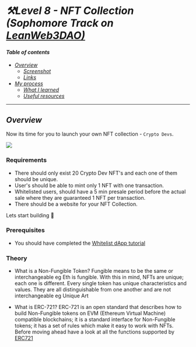 # *⚒Level 8 - NFT Collection (Sophomore Track on [LeanWeb3DAO)](https://www.learnweb3.io/)*

#### _Table of contents_

- [_Overview_](#overview)
  - [_Screenshot_](#screenshot)
  - [_Links_](#links)
- [_My process_](#my-process)
  - [_What I learned_](#what-i-learned)
  - [_Useful resources_](#useful-resources)

-----
## _Overview_

Now its time for you to launch your own NFT collection - `Crypto Devs`.

![](https://i.imgur.com/fVxV66f.png)

### Requirements

- There should only exist 20 Crypto Dev NFT's and each one of them should be unique.
- User's should be able to mint only 1 NFT with one transaction.
- Whitelisted users, should have a 5 min presale period before the actual sale where they are guaranteed 1 NFT per transaction.
- There should be a website for your NFT Collection.

Lets start building 🚀

### Prerequisites

- You should have completed the [Whitelist dApp tutorial](https://github.com/LearnWeb3DAO/Whitelist-Dapp)

### Theory

- What is a Non-Fungible Token?
  Fungible means to be the same or interchangeable eg Eth is fungible. With this in mind, NFTs are unique; each one is different. Every single token has unique characteristics and values. They are all distinguishable from one another and are not interchangeable eg Unique Art

- What is ERC-721?
  ERC-721 is an open standard that describes how to build Non-Fungible tokens on EVM (Ethereum Virtual Machine) compatible blockchains; it is a standard interface for Non-Fungible tokens; it has a set of rules which make it easy to work with NFTs. Before moving ahead have a look at all the functions supported by [ERC721](https://docs.openzeppelin.com/contracts/3.x/api/token/erc721)
